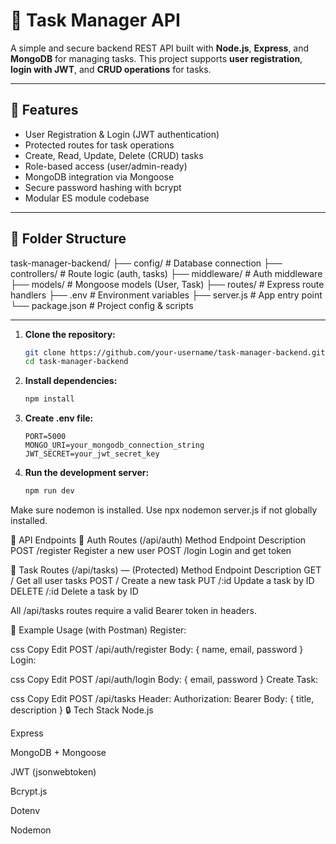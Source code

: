 # 📝 Task Manager API

A simple and secure backend REST API built with **Node.js**, **Express**, and **MongoDB** for managing tasks. This project supports **user registration**, **login with JWT**, and **CRUD operations** for tasks.

---

## 🚀 Features

- User Registration & Login (JWT authentication)
- Protected routes for task operations
- Create, Read, Update, Delete (CRUD) tasks
- Role-based access (user/admin-ready)
- MongoDB integration via Mongoose
- Secure password hashing with bcrypt
- Modular ES module codebase

---

## 📁 Folder Structure

task-manager-backend/
├── config/ # Database connection
├── controllers/ # Route logic (auth, tasks)
├── middleware/ # Auth middleware
├── models/ # Mongoose models (User, Task)
├── routes/ # Express route handlers
├── .env # Environment variables
├── server.js # App entry point
└── package.json # Project config & scripts



---

1. **Clone the repository:**
   ```bash
   git clone https://github.com/your-username/task-manager-backend.git
   cd task-manager-backend


2. **Install dependencies:**
   ```bash
   npm install
   
3. **Create .env file:**
   ```env
   PORT=5000
   MONGO_URI=your_mongodb_connection_string
   JWT_SECRET=your_jwt_secret_key

4. **Run the development server:**
   ```bash
   npm run dev
   
Make sure nodemon is installed. Use npx nodemon server.js if not globally installed.

📡 API Endpoints
🔐 Auth Routes (/api/auth)
Method	Endpoint	Description
POST	/register	Register a new user
POST	/login	Login and get token

📌 Task Routes (/api/tasks) — (Protected)
Method	Endpoint	Description
GET	/	Get all user tasks
POST	/	Create a new task
PUT	/:id	Update a task by ID
DELETE	/:id	Delete a task by ID

All /api/tasks routes require a valid Bearer token in headers.

🧪 Example Usage (with Postman)
Register:

css
Copy
Edit
POST /api/auth/register
Body: { name, email, password }
Login:

css
Copy
Edit
POST /api/auth/login
Body: { email, password }
Create Task:

css
Copy
Edit
POST /api/tasks
Header: Authorization: Bearer <token>
Body: { title, description }
🔒 Tech Stack
Node.js

Express

MongoDB + Mongoose

JWT (jsonwebtoken)

Bcrypt.js

Dotenv

Nodemon